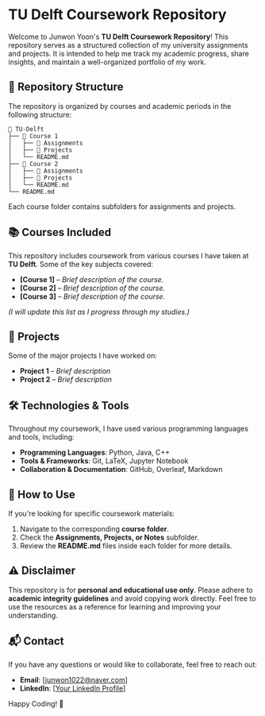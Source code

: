# TU Delft Coursework Repository

Welcome to Junwon Yoon's **TU Delft Coursework Repository**! This repository serves as a structured collection of my university assignments and projects. It is intended to help me track my academic progress, share insights, and maintain a well-organized portfolio of my work.

## 📌 Repository Structure
The repository is organized by courses and academic periods in the following structure:

```
📂 TU-Delft
├── 📂 Course 1
│   ├── 📂 Assignments
│   ├── 📂 Projects
│   └── README.md
├── 📂 Course 2
│   ├── 📂 Assignments
│   ├── 📂 Projects
│   └── README.md
└── README.md
```

Each course folder contains subfolders for assignments and projects.

## 📚 Courses Included
This repository includes coursework from various courses I have taken at **TU Delft**. Some of the key subjects covered:

- **[Course 1]** – *Brief description of the course.*
- **[Course 2]** – *Brief description of the course.*
- **[Course 3]** – *Brief description of the course.*

_(I will update this list as I progress through my studies.)_

## 🚀 Projects
Some of the major projects I have worked on:
- **Project 1** – *Brief description*
- **Project 2** – *Brief description*

## 🛠️ Technologies & Tools
Throughout my coursework, I have used various programming languages and tools, including:
- **Programming Languages**: Python, Java, C++
- **Tools & Frameworks**: Git, LaTeX, Jupyter Notebook
- **Collaboration & Documentation**: GitHub, Overleaf, Markdown

## 📖 How to Use
If you're looking for specific coursework materials:
1. Navigate to the corresponding **course folder**.
2. Check the **Assignments, Projects, or Notes** subfolder.
3. Review the **README.md** files inside each folder for more details.

## ⚠️ Disclaimer
This repository is for **personal and educational use only**. Please adhere to **academic integrity guidelines** and avoid copying work directly. Feel free to use the resources as a reference for learning and improving your understanding.

## 📬 Contact
If you have any questions or would like to collaborate, feel free to reach out:
- **Email**: [junwon1022@naver.com]
- **LinkedIn**: [[Your LinkedIn Profile](https://www.linkedin.com/in/junwon-yoon-a970252b6/)]

Happy Coding! 🚀

